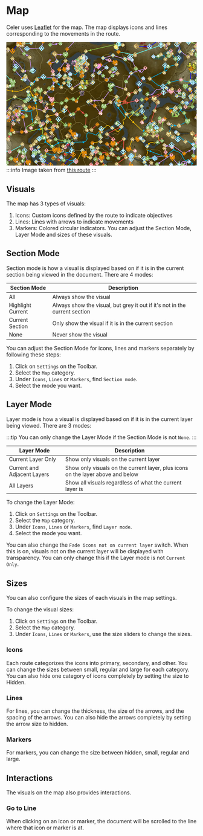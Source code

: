 # Map
Celer uses [Leaflet](https://leafletjs.com) for the map.
The map displays icons and lines corresponding to the movements in the route.

![image with icons and lines on the map](./img/map-view.png)
:::info
Image taken from [this route](scheme://celer.placeholder.domain/view/Pistonight/celer-doc-fuzzing/omegeb)
:::

## Visuals
The map has 3 types of visuals:

1. Icons: Custom icons defined by the route to indicate objectives
2. Lines: Lines with arrows to indicate movements
3. Markers: Colored circular indicators.
You can adjust the Section Mode, Layer Mode and sizes of these visuals.

## Section Mode
Section mode is how a visual is displayed based on if it is in the current section being
viewed in the document. There are 4 modes:

|Section Mode|Description|
|-|-|
|All|Always show the visual|
|Highlight Current|Always show the visual, but grey it out if it's not in the current section|
|Current Section|Only show the visual if it is in the current section|
|None|Never show the visual|

You can adjust the Section Mode for icons, lines and markers separately by following these steps:
1. Click on <FluentIcon name="Settings20Regular"/> `Settings` on the Toolbar.
2. Select the <FluentIcon name="Map20Regular" /> `Map` category.
3. Under `Icons`, `Lines` or `Markers`, find `Section mode`.
4. Select the mode you want.

## Layer Mode
Layer mode is how a visual is displayed based on if it is in the current layer being viewed.
There are 3 modes:

:::tip
You can only change the Layer Mode if the Section Mode is not `None`.
:::

|Layer Mode|Description|
|-|-|
|Current Layer Only|Show only visuals on the current layer|
|Current and Adjacent Layers|Show only visuals on the current layer, plus icons on the layer above and below|
|All Layers|Show all visuals regardless of what the current layer is|

To change the Layer Mode:
1. Click on <FluentIcon name="Settings20Regular"/> `Settings` on the Toolbar.
2. Select the <FluentIcon name="Map20Regular" /> `Map` category.
3. Under `Icons`, `Lines` or `Markers`, find `Layer mode`.
4. Select the mode you want.

You can also change the `Fade icons not on current layer` switch. When this is on, visuals not on the current layer
will be displayed with transparency. You can only change this if the Layer mode is not `Current Only`.

## Sizes
You can also configure the sizes of each visuals in the map settings.

To change the visual sizes:
1. Click on <FluentIcon name="Settings20Regular"/> `Settings` on the Toolbar.
2. Select the <FluentIcon name="Map20Regular" /> `Map` category.
3. Under `Icons`, `Lines` or `Markers`, use the size sliders to change the sizes.

### Icons
Each route categorizes the icons into primary, secondary, and other. You can change the sizes between small, regular and large for each category.
You can also hide one category of icons completely by setting the size to Hidden.

### Lines
For lines, you can change the thickness, the size of the arrows, and the spacing of the arrows. You can also hide the arrows completely by setting the arrow size to hidden.

### Markers
For markers, you can change the size between hidden, small, regular and large.

## Interactions
The visuals on the map also provides interactions.
### Go to Line
When clicking on an icon or marker, the document will be scrolled to the line where that icon or marker is at.
